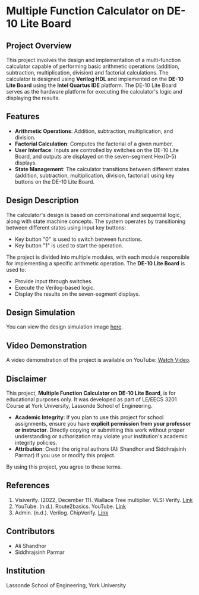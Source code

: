 # Multiple Function Calculator on DE-10 Lite Board

## Project Overview
This project involves the design and implementation of a multi-function calculator capable of performing basic arithmetic operations (addition, subtraction, multiplication, division) and factorial calculations. The calculator is designed using **Verilog HDL** and implemented on the **DE-10 Lite Board** using the **Intel Quartus IDE** platform. The DE-10 Lite Board serves as the hardware platform for executing the calculator's logic and displaying the results.

## Features
- **Arithmetic Operations**: Addition, subtraction, multiplication, and division.
- **Factorial Calculation**: Computes the factorial of a given number.
- **User Interface**: Inputs are controlled by switches on the DE-10 Lite Board, and outputs are displayed on the seven-segment Hex(0-5) displays.
- **State Management**: The calculator transitions between different states (addition, subtraction, multiplication, division, factorial) using key buttons on the DE-10 Lite Board.

## Design Description
The calculator's design is based on combinational and sequential logic, along with state machine concepts. The system operates by transitioning between different states using input key buttons:
- Key button "0" is used to switch between functions.
- Key button "1" is used to start the operation.

The project is divided into multiple modules, with each module responsible for implementing a specific arithmetic operation. The **DE-10 Lite Board** is used to:
- Provide input through switches.
- Execute the Verilog-based logic.
- Display the results on the seven-segment displays.

## Design Simulation
You can view the design simulation image [here](https://pdf.ac/1LggnQ).

## Video Demonstration
A video demonstration of the project is available on YouTube: [Watch Video](https://youtu.be/FcSPLO7dj8A).

## Disclaimer
This project, **Multiple Function Calculator on DE-10 Lite Board**, is for educational purposes only. It was developed as part of LE/EECS 3201 Course at York University, Lassonde School of Engineering. 

- **Academic Integrity**: If you plan to use this project for school assignments, ensure you have **explicit permission from your professor or instructor**. Directly copying or submitting this work without proper understanding or authorization may violate your institution's academic integrity policies.
- **Attribution**: Credit the original authors (Ali Shandhor and Siddhrajsinh Parmar) if you use or modify this project.

By using this project, you agree to these terms.

## References
1. Visiverify. (2022, December 11). Wallace Tree multiplier. VLSI Verify. [Link](https://visiverify.com/verilog/verilog-codes/wallace-tree-multiplier)
2. YouTube. (n.d.). Route2basics. YouTube. [Link](https://www.youtube.com/@Route2basics0)
3. Admin. (n.d.). Verilog. ChipVerify. [Link](https://www.chipverify.com/tutorials/verilog)

## Contributors
- Ali Shandhor
- Siddhrajsinh Parmar

## Institution
Lassonde School of Engineering, York University
